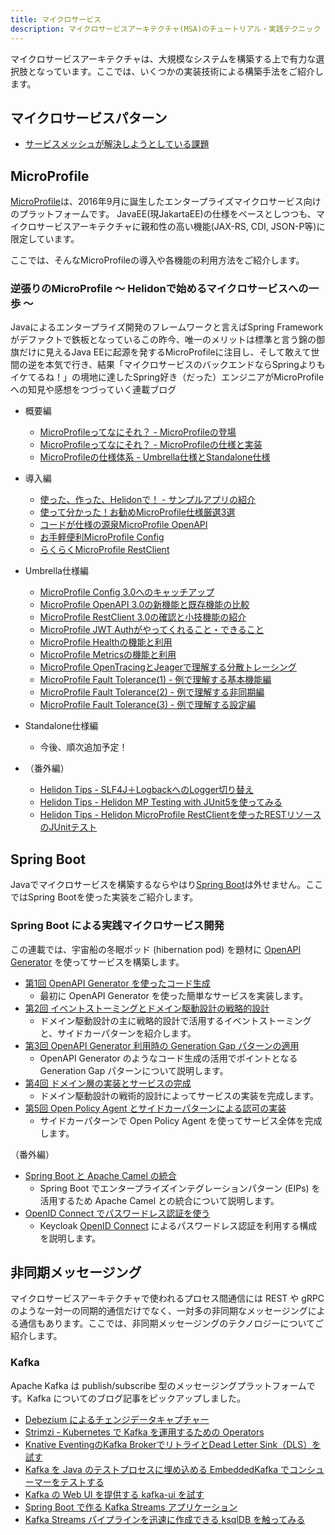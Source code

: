 ```yaml
---
title: マイクロサービス
description: マイクロサービスアーキテクチャ(MSA)のチュートリアル・実践テクニック
---
```


マイクロサービスアーキテクチャは、大規模なシステムを構築する上で有力な選択肢となっています。ここでは、いくつかの実装技術による構築手法をご紹介します。


## マイクロサービスパターン

- [サービスメッシュが解決しようとしている課題](/blogs/2022/05/17/servicemesh/)

## MicroProfile
[MicroProfile](https://microprofile.io/)は、2016年9月に誕生したエンタープライズマイクロサービス向けのプラットフォームです。
JavaEE(現JakartaEE)の仕様をベースとしつつも、マイクロサービスアーキテクチャに親和性の高い機能(JAX-RS, CDI, JSON-P等)に限定しています。

ここでは、そんなMicroProfileの導入や各機能の利用方法をご紹介します。


### 逆張りのMicroProfile ～ Helidonで始めるマイクロサービスへの一歩 ～
Javaによるエンタープライズ開発のフレームワークと言えばSpring Frameworkがデファクトで鉄板となっているこの昨今、唯一のメリットは標準と言う錦の御旗だけに見えるJava EEに起源を発するMicroProfileに注目し、そして敢えて世間の逆を本気で行き、結果「マイクロサービスのバックエンドならSpringよりもイケてるね！」の境地に達したSpring好き（だった）エンジニアがMicroProfileへの知見や感想をつづっていく連載ブログ

- 概要編
  - [MicroProfileってなにそれ？ - MicroProfileの登場](/msa/mp/cntrn01-what-mp/)
  - [MicroProfileってなにそれ？ - MicroProfileの仕様と実装](/msa/mp/cntrn02-what-mp/)
  - [MicroProfileの仕様体系 - Umbrella仕様とStandalone仕様](/msa/mp/cntrn18-mp-specsystem/)
- 導入編
  - [使った、作った、Helidonで！ - サンプルアプリの紹介](/msa/mp/cntrn03-sampleapp-helidon/)
  - [使って分かった！お勧めMicroProfile仕様厳選3選](/msa/mp/cntrn04-spec-ranking/)
  - [コードが仕様の源泉MicroProfile OpenAPI](/msa/mp/cntrn05-mp-openapi/)
  - [お手軽便利MicroProfile Config](/msa/mp/cntrn06-mp-config/)
  - [らくらくMicroProfile RestClient](/msa/mp/cntrn07-mp-restclient/)
- Umbrella仕様編
  - [MicroProfile Config 3.0へのキャッチアップ](/msa/mp/cntrn08-mp-config3/)
  - [MicroProfile OpenAPI 3.0の新機能と既存機能の比較](/msa/mp/cntrn09-mp-openapi3/)
  - [MicroProfile RestClient 3.0の確認と小技機能の紹介](/msa/mp/cntrn11-mp-restclient3/) 
  - [MicroProfile JWT Authがやってくれること・できること](/msa/mp/cntrn17-mp-jwt/)
  - [MicroProfile Healthの機能と利用](/msa/mp/cntrn10-mp-health/)
  - [MicroProfile Metricsの機能と利用](/msa/mp/cntrn15-mp-metrics/)
  - [MicroProfile OpenTracingとJeagerで理解する分散トレーシング](/msa/mp/cntrn16-mp-tracing/)
  - [MicroProfile Fault Tolerance(1) - 例で理解する基本機能編](/msa/mp/cntrn12-mp-faulttolerance1/)
  - [MicroProfile Fault Tolerance(2) - 例で理解する非同期編](/msa/mp/cntrn13-mp-faulttolerance2/)
  - [MicroProfile Fault Tolerance(3) - 例で理解する設定編](/msa/mp/cntrn14-mp-faulttolerance3/)
- Standalone仕様編
  - 今後、順次追加予定！

- （番外編）
  - [Helidon Tips - SLF4J＋LogbackへのLogger切り替え](/msa/mp/ext01-helidon-logback/)
  - [Helidon Tips - Helidon MP Testing with JUnit5を使ってみる](/msa/mp/ext02-helidon-testing/)
  - [Helidon Tips - Helidon MicroProfile RestClientを使ったRESTリソースのJUnitテスト](/msa/mp/ext03-helidon-rest-testing)

## Spring Boot
Javaでマイクロサービスを構築するならやはり[Spring Boot](https://spring.io/projects/spring-boot)は外せません。ここではSpring Bootを使った実装をご紹介します。

### Spring Boot による実践マイクロサービス開発
この連載では、宇宙船の冬眠ポッド (hibernation pod) を題材に [OpenAPI Generator](https://openapi-generator.tech/) を使ってサービスを構築します。

- [第1回 OpenAPI Generator を使ったコード生成](/blogs/2022/06/04/openapi-generator-1/)
  - 最初に OpenAPI Generator を使った簡単なサービスを実装します。
- [第2回 イベントストーミングとドメイン駆動設計の戦略的設計](/blogs/2022/06/09/openapi-generator-2/)
  - ドメイン駆動設計の主に戦略的設計で活用するイベントストーミングと、サイドカーパターンを紹介します。
- [第3回 OpenAPI Generator 利用時の Generation Gap パターンの適用](/blogs/2022/06/17/openapi-generator-3/)
  - OpenAPI Generator のようなコード生成の活用でポイントとなる Generation Gap パターンについて説明します。
- [第4回 ドメイン層の実装とサービスの完成](/blogs/2022/06/24/openapi-generator-4/)
  - ドメイン駆動設計の戦術的設計によってサービスの実装を完成します。
- [第5回 Open Policy Agent とサイドカーパターンによる認可の実装](/blogs/2022/07/01/openapi-generator-5/)
  - サイドカーパターンで Open Policy Agent を使ってサービス全体を完成します。

（番外編）
- [Spring Boot と Apache Camel の統合](/blogs/2022/06/12/spring-boot-with-apache-camel-integration/)
  - Spring Boot でエンタープライズインテグレーションパターン (EIPs) を活用するため Apache Camel との統合について説明します。
- [OpenID Connect でパスワードレス認証を使う](/blogs/2022/06/23/webauthn-3/)
  - Keycloak [OpenID Connect](https://openid.net/specs/openid-connect-core-1_0.html) によるパスワードレス認証を利用する構成を説明します。 

## 非同期メッセージング
マイクロサービスアーキテクチャで使われるプロセス間通信には REST や gRPC のような一対一の同期的通信だけでなく、一対多の非同期なメッセージングによる通信もあります。ここでは、非同期メッセージングのテクノロジーについてご紹介します。

### Kafka
Apache Kafka は publish/subscribe 型のメッセージングプラットフォームです。Kafka についてのブログ記事をピックアップしました。

- [Debezium によるチェンジデータキャプチャー](/blogs/2022/02/28/debezium-cdc/)
- [Strimzi - Kubernetes で Kafka を運用するための Operators](/blogs/2022/05/25/strimzi-kafka-operators/)
- [Knative EventingのKafka BrokerでリトライとDead Letter Sink（DLS）を試す](/blogs/2022/09/13/knative-broker-dls/)
- [Kafka を Java のテストプロセスに埋め込める EmbeddedKafka でコンシューマーをテストする](/blogs/2022/10/08/kafka-consumer-test-with-embeddedkafka/)
- [Kafka の Web UI を提供する kafka-ui を試す](/blogs/2023/01/05/kafka-ui/)
- [Spring Boot で作る Kafka Streams アプリケーション](/blogs/2023/01/23/kafka-streams-spring-boot-app/)
- [Kafka Streams パイプラインを迅速に作成できる ksqlDB を触ってみる](/blogs/2023/02/16/ksqldb/)
